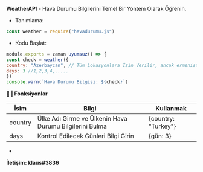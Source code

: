 **WeatherAPI** - Hava Durumu Bilgilerini Temel Bir Yöntem Olarak Öğrenin.

- Tanımlama:
``` js
const weather = require("havadurumu.js")
```

- Kodu Başlat:
``` js
module.exports = zaman uyumsuz() => {
const check = weather({
country: "Azerbaycan", // Tüm Lokasyonlara İzin Verilir, ancak ermenistan değil
days: 3 //1,2,3,4,.....
})
console.warn(`Hava Durumu Bilgisi: ${check}`)

```

**📎 | Fonksiyonlar**

İsim | Bilgi | Kullanmak
------------ | ------------ | -------------
country | Ülke Adı Girme ve Ülkenin Hava Durumu Bilgilerini Bulma | {country: "Turkey"}
days | Kontrol Edilecek Günleri  Bilgi Girin | {gün: 3}


-

**İletişim: klaus#3836**
